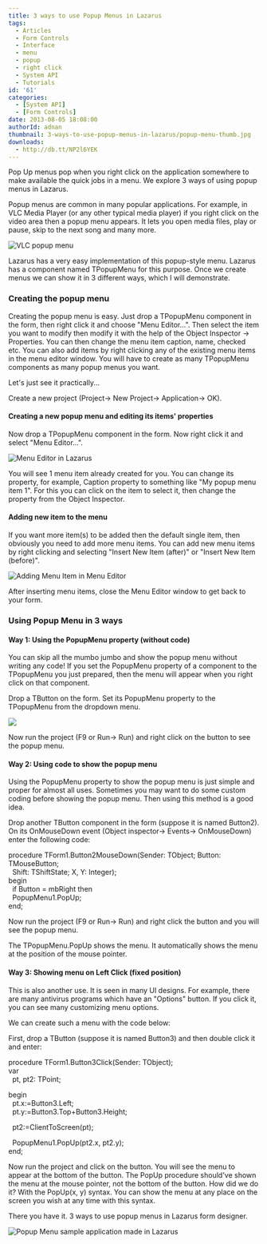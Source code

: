 ```yaml
---
title: 3 ways to use Popup Menus in Lazarus
tags:
  - Articles
  - Form Controls
  - Interface
  - menu
  - popup
  - right click
  - System API
  - Tutorials
id: '61'
categories:
  - [System API]
  - [Form Controls]
date: 2013-08-05 18:08:00
authorId: adnan
thumbnail: 3-ways-to-use-popup-menus-in-lazarus/popup-menu-thumb.jpg
downloads:
  - http://db.tt/NP2l6YEK
---
```


Pop Up menus pop when you right click on the application somewhere to make available the quick jobs in a menu. We explore 3 ways of using popup menus in Lazarus.
<!-- more -->
  
Popup menus are common in many popular applications. For example, in VLC Media Player (or any other typical media player) if you right click on the video area then a popup menu appears. It lets you open media files, play or pause, skip to the next song and many more.  

![VLC popup menu](3-ways-to-use-popup-menus-in-lazarus/vlc-popupmenu.gif "VLC popup menu")

  
Lazarus has a very easy implementation of this popup-style menu. Lazarus has a component named TPopupMenu for this purpose. Once we create menus we can show it in 3 different ways, which I will demonstrate.  
  
  

### Creating the popup menu

Creating the popup menu is easy. Just drop a TPopupMenu component in the form, then right click it and choose "Menu Editor...". Then select the item you want to modify then modify it with the help of the Object Inspector -> Properties. You can then change the menu item caption, name, checked etc. You can also add items by right clicking any of the existing menu items in the menu editor window. You will have to create as many TPopupMenu components as many popup menus you want.  
  
Let's just see it practically...  
  
Create a new project (Project-> New Project-> Application-> OK).  
  

#### Creating a new popup menu and editing its items' properties

  
Now drop a TPopupMenu component in the form. Now right click it and select "Menu Editor...".  
  

![Menu Editor in Lazarus](3-ways-to-use-popup-menus-in-lazarus/popupmenu-editor.gif "Menu Editor in Lazarus")

  
  
You will see 1 menu item already created for you. You can change its property, for example, Caption property to something like "My popup menu item 1". For this you can click on the item to select it, then change the property from the Object Inspector.  
  

#### Adding new item to the menu

  
If you want more item(s) to be added then the default single item, then obviously you need to add more menu items. You can add new menu items by right clicking and selecting "Insert New Item (after)" or "Insert New Item (before)".  
  

![Adding Menu Item in Menu Editor](3-ways-to-use-popup-menus-in-lazarus/popupmenu-add-new-item.gif "Adding Menu Item in Menu Editor")

  
  
After inserting menu items, close the Menu Editor window to get back to your form.  
  

### Using Popup Menu in 3 ways

  

#### Way 1: Using the PopupMenu property (without code)

You can skip all the mumbo jumbo and show the popup menu without writing any code! If you set the PopupMenu property of a component to the TPopupMenu you just prepared, then the menu will appear when you right click on that component.  
  
Drop a TButton on the form. Set its PopupMenu property to the TPopupMenu from the dropdown menu.  
  

![](3-ways-to-use-popup-menus-in-lazarus/popupmenu-properties.gif)

  
Now run the project (F9 or Run-> Run) and right click on the button to see the popup menu.  
  

#### Way 2: Using code to show the popup menu

Using the PopupMenu property to show the popup menu is just simple and proper for almost all uses. Sometimes you may want to do some custom coding before showing the popup menu. Then using this method is a good idea.  
  
Drop another TButton component in the form (suppose it is named Button2). On its OnMouseDown event (Object inspector-> Events-> OnMouseDown) enter the following code:  

procedure TForm1.Button2MouseDown(Sender: TObject; Button: TMouseButton;  
  Shift: TShiftState; X, Y: Integer);  
begin  
  if Button = mbRight then  
  PopupMenu1.PopUp;  
end;

  
Now run the project (F9 or Run-> Run) and right click the button and you will see the popup menu.  
  
The TPopupMenu.PopUp shows the menu. It automatically shows the menu at the position of the mouse pointer.

#### Way 3: Showing menu on Left Click (fixed position)

This is also another use. It is seen in many UI designs. For example, there are many antivirus programs which have an "Options" button. If you click it, you can see many customizing menu options.  
  
We can create such a menu with the code below:  
  
First, drop a TButton (suppose it is named Button3) and then double click it and enter:  
  

procedure TForm1.Button3Click(Sender: TObject);  
var  
  pt, pt2: TPoint;  
  
begin  
  pt.x:=Button3.Left;  
  pt.y:=Button3.Top+Button3.Height;  
  
  pt2:=ClientToScreen(pt);  
  
  PopupMenu1.PopUp(pt2.x, pt2.y);  
end;

  
Now run the project and click on the button. You will see the menu to appear at the bottom of the button. The PopUp procedure should've shown the menu at the mouse pointer, not the bottom of the button. How did we do it? With the PopUp(x, y) syntax. You can show the menu at any place on the screen you wish at any time with this syntax.  
  
There you have it. 3 ways to use popup menus in Lazarus form designer.  
  

![Popup Menu sample application made in Lazarus](3-ways-to-use-popup-menus-in-lazarus/popupmenu-code-lazarus.gif "Popup Menu sample application made in Lazarus")

  


